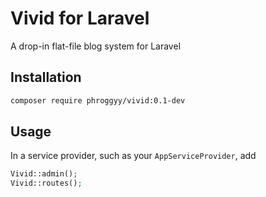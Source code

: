 # Vivid for Laravel

A drop-in flat-file blog system for Laravel

## Installation

```bash
composer require phroggyy/vivid:0.1-dev
```

## Usage

In a service provider, such as your `AppServiceProvider`, add

```php
Vivid::admin();
Vivid::routes();
```
